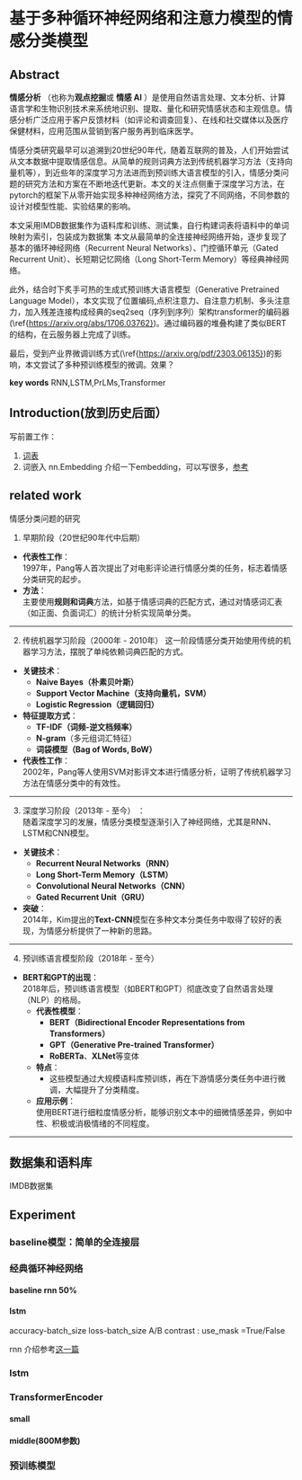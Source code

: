 # 基于多种循环神经网络和注意力模型的情感分类模型

## Abstract

**情感分析** （也称为**观点挖掘**或 **情感 AI** ）是使用自然语言处理、文本分析、计算语言学和生物识别技术来系统地识别、提取、量化和研究情感状态和主观信息。情感分析广泛应用于客户反馈材料（如评论和调查回复）、在线和社交媒体以及医疗保健材料，应用范围从营销到客户服务再到临床医学。

情感分类研究最早可以追溯到20世纪90年代，随着互联网的普及，人们开始尝试从文本数据中提取情感信息。从简单的规则词典方法到传统机器学习方法（支持向量机等），到近些年的深度学习方法进而到预训练大语言模型的引入，情感分类问题的研究方法和方案在不断地迭代更新。本文的关注点侧重于深度学习方法，在pytorch的框架下从零开始实现多种神经网络方法，探究了不同网络，不同参数的设计对模型性能、实验结果的影响。

本文采用IMDB数据集作为语料库和训练、测试集，自行构建词表将语料中的单词映射为索引，包装成为数据集
本文从最简单的全连接神经网络开始，逐步复现了基本的循环神经网络（Recurrent Neural Networks）、门控循环单元（Gated Recurrent Unit）、长短期记忆网络（Long Short-Term Memory）等经典神经网络。

此外，结合时下炙手可热的生成式预训练大语言模型（Generative Pretrained Language Model），本文实现了位置编码,点积注意力、自注意力机制、多头注意力，加入残差连接构成经典的seq2seq（序列到序列）架构transformer的编码器(\ref{https://arxiv.org/abs/1706.03762})。通过编码器的堆叠构建了类似BERT的结构，在云服务器上完成了训练。

最后，受到产业界微调训练方式(\ref{https://arxiv.org/pdf/2303.06135})的影响，本文尝试了多种预训练模型的微调。效果？

**key words** RNN,LSTM,PrLMs,Transformer
## Introduction(放到历史后面）
写前置工作：
1. [词表](../vocab.py)
2. 词嵌入 nn.Embedding 介绍一下embedding，可以写很多，[参考](https://zhuanlan.zhihu.com/p/114538417)
## related work
情感分类问题的研究
1. 早期阶段（20世纪90年代中后期）
  
  - **代表性工作**：  
    1997年，Pang等人首次提出了对电影评论进行情感分类的任务，标志着情感分类研究的起步。  
  - **方法**：  
    主要使用**规则和词典**方法，如基于情感词典的匹配方式，通过对情感词汇表（如正面、负面词汇）的统计分析实现简单分类。  

---

2. 传统机器学习阶段（2000年 - 2010年）
  这一阶段情感分类开始使用传统的机器学习方法，摆脱了单纯依赖词典匹配的方式。  
  - **关键技术**：  
    - **Naive Bayes（朴素贝叶斯）**  
    - **Support Vector Machine（支持向量机，SVM）**  
    - **Logistic Regression（逻辑回归）**  
  - **特征提取方式**：  
    - **TF-IDF（词频-逆文档频率）**  
    - **N-gram**（多元组词汇特征）  
    - **词袋模型（Bag of Words, BoW）**  
  - **代表性工作**：  
    2002年，Pang等人使用SVM对影评文本进行情感分析，证明了传统机器学习方法在情感分类中的有效性。  

---

3. 深度学习阶段（2013年 - 至今） ：  
  随着深度学习的发展，情感分类模型逐渐引入了神经网络，尤其是RNN、LSTM和CNN模型。  
  - **关键技术**：  
    - **Recurrent Neural Networks（RNN）**  
    - **Long Short-Term Memory（LSTM）**  
    - **Convolutional Neural Networks（CNN）**  
    - **Gated Recurrent Unit（GRU）**  
  - **突破**：  
    2014年，Kim提出的**Text-CNN**模型在多种文本分类任务中取得了较好的表现，为情感分析提供了一种新的思路。  

---

4. 预训练语言模型阶段（2018年 - 至今）
- **BERT和GPT的出现**：  
  2018年后，预训练语言模型（如BERT和GPT）彻底改变了自然语言处理（NLP）的格局。  
  - **代表性模型**：  
    - **BERT（Bidirectional Encoder Representations from Transformers）**  
    - **GPT（Generative Pre-trained Transformer）**  
    - **RoBERTa**、**XLNet**等变体  
  - **特点**：  
    - 这些模型通过大规模语料库预训练，再在下游情感分类任务中进行微调，大幅提升了分类精度。  
  - **应用示例**：  
    使用BERT进行细粒度情感分析，能够识别文本中的细微情感差异，例如中性、积极或消极情绪的不同程度。  

---

## 数据集和语料库
IMDB数据集
## Experiment
### baseline模型：简单的全连接层
### 经典循环神经网络
#### baseline rnn 50%
#### lstm 
accuracy-batch_size
loss-batch_size
A/B contrast : use_mask =True/False



rnn 介绍参考[这一篇](https://zh.d2l.ai/chapter_recurrent-neural-networks/rnn.html)
### lstm
### TransformerEncoder
#### small
#### middle(800M参数)
### 预训练模型
